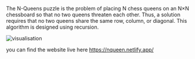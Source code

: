 The N-Queens puzzle is the problem of placing N chess queens on an N×N chessboard so that no two queens threaten each other. Thus, a solution requires that no two queens share the same row, column, or diagonal.  This algorithm is designed using recursion.

![visualisation](https://github.com/RIZWANASHAIK333/N-Queen-Visualizer/assets/123793579/fb220a6c-9d6f-407d-b068-c696726d081f)

you can find the website live here https://nqueen.netlify.app/

